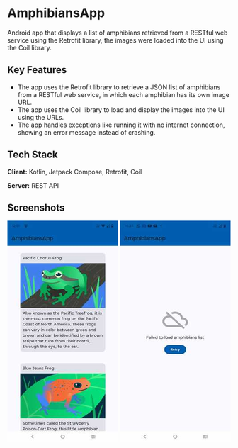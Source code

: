 
# AmphibiansApp

Android app that displays a list of amphibians retrieved from a RESTful web service using the Retrofit library, the images were loaded into the UI using the Coil library.


## Key Features

- The app uses the Retrofit library to retrieve a JSON list of amphibians from a RESTful web service, in which each amphibian has its own image URL.
- The app uses the Coil library to load and display the images into the UI using the URLs.
- The app handles exceptions like running it with no internet connection, showing an error message instead of crashing.

## Tech Stack

**Client:** Kotlin, Jetpack Compose, Retrofit, Coil

**Server:** REST API



## Screenshots

![App Screenshot](https://github.com/milton-code/AmphibiansApp/blob/8f96518e22b7d28c69e9418bd12597b4311f9da2/amphibianlist_success.jpeg)
![App Screenshot](https://github.com/milton-code/AmphibiansApp/blob/8f96518e22b7d28c69e9418bd12597b4311f9da2/amphibianlist_error.jpeg)

